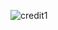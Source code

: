 ![credit1](https://github.com/lamiaoua/tp5git/assets/89353668/23df52b3-0ce4-420d-8da0-d712416fead2)

